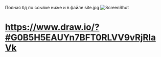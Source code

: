 Полная бд по ссылке ниже и в файле site.jpg
![ScreenShot](https://raw.githubusercontent.com/GroupKS31/Site.rur/master/www/SiteBD.jpg)

https://www.draw.io/?#G0B5H5EAUYn7BFT0RLVV9vRjRlaVk
====
